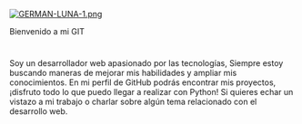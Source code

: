 

[![GERMAN-LUNA-1.png](https://i.postimg.cc/bJCxQXJ2/GERMAN-LUNA-1.png)](https://postimg.cc/XG5Bbz9V)

Bienvenido a mi GIT
#
Soy un desarrollador web apasionado por las tecnologías, Siempre estoy buscando maneras de mejorar mis habilidades y ampliar mis conocimientos. En mi perfil de GitHub podrás encontrar mis proyectos, ¡disfruto todo lo que puedo llegar a realizar con Python! Si quieres echar un vistazo a mi trabajo o charlar sobre algún tema relacionado con el desarrollo web.
#

